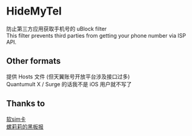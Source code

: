 # HideMyTel
防止第三方应用获取手机号的 uBlock filter    
This filter prevents third parties from getting your phone number via ISP API.

## Other formats
提供 Hosts 文件 (但天翼账号开放平台涉及接口过多)    
Quantumult X / Surge 的话我不是 iOS 用户就不写了

## Thanks to  
[软sim卡](https://softs.im/%E5%B1%8F%E8%94%BD%E8%BF%90%E8%90%A5%E5%95%86%E6%9C%AC%E6%9C%BA%E5%8F%B7%E7%A0%81%E8%87%AA%E5%8A%A8%E7%99%BB%E5%BD%95/)    
[螺莉莉的黑板报](https://t.me/s/im_RORIRI)
